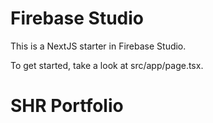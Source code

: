 # Firebase Studio

This is a NextJS starter in Firebase Studio.

To get started, take a look at src/app/page.tsx.
# SHR Portfolio

